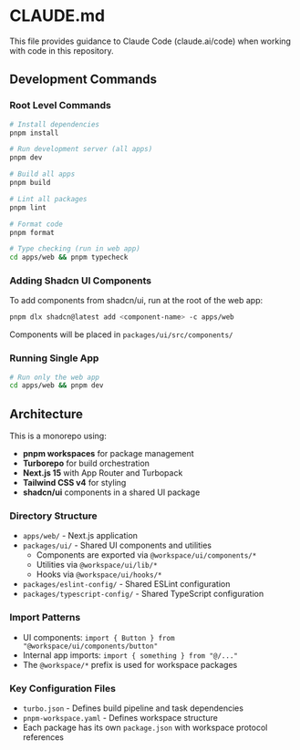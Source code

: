 # CLAUDE.md

This file provides guidance to Claude Code (claude.ai/code) when working with code in this repository.

## Development Commands

### Root Level Commands
```bash
# Install dependencies
pnpm install

# Run development server (all apps)
pnpm dev

# Build all apps
pnpm build

# Lint all packages
pnpm lint

# Format code
pnpm format

# Type checking (run in web app)
cd apps/web && pnpm typecheck
```

### Adding Shadcn UI Components
To add components from shadcn/ui, run at the root of the web app:
```bash
pnpm dlx shadcn@latest add <component-name> -c apps/web
```
Components will be placed in `packages/ui/src/components/`

### Running Single App
```bash
# Run only the web app
cd apps/web && pnpm dev
```

## Architecture

This is a monorepo using:
- **pnpm workspaces** for package management
- **Turborepo** for build orchestration
- **Next.js 15** with App Router and Turbopack
- **Tailwind CSS v4** for styling
- **shadcn/ui** components in a shared UI package

### Directory Structure
- `apps/web/` - Next.js application
- `packages/ui/` - Shared UI components and utilities
  - Components are exported via `@workspace/ui/components/*`
  - Utilities via `@workspace/ui/lib/*`
  - Hooks via `@workspace/ui/hooks/*`
- `packages/eslint-config/` - Shared ESLint configuration
- `packages/typescript-config/` - Shared TypeScript configuration

### Import Patterns
- UI components: `import { Button } from "@workspace/ui/components/button"`
- Internal app imports: `import { something } from "@/..."`
- The `@workspace/*` prefix is used for workspace packages

### Key Configuration Files
- `turbo.json` - Defines build pipeline and task dependencies
- `pnpm-workspace.yaml` - Defines workspace structure
- Each package has its own `package.json` with workspace protocol references